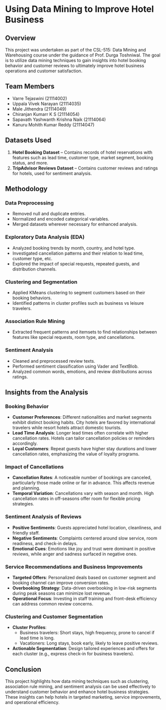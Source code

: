 # Using Data Mining to Improve Hotel Business

## Overview

This project was undertaken as part of the CSL-515: Data Mining and Warehousing course under the guidance of Prof. Durga Toshniwal. The goal is to utilize data mining techniques to gain insights into hotel booking behavior and customer reviews to ultimately improve hotel business operations and customer satisfaction.

## Team Members

- Varre Tejaswini (21114002)
- Uppala Vivek Narayan (21114035)
- Male Jithendra (21114049)
- Chiranjan Kumarr K S (21114054)
- Sapavath Yashwanth Krishna Naik (21114064)
- Kanuru Mohith Kumar Reddy (21114047)

## Datasets Used

1. **Hotel Booking Dataset** – Contains records of hotel reservations with features such as lead time, customer type, market segment, booking status, and more.
2. **TripAdvisor Reviews Dataset** – Contains customer reviews and ratings for hotels, used for sentiment analysis.

## Methodology

### Data Preprocessing
- Removed null and duplicate entries.
- Normalized and encoded categorical variables.
- Merged datasets wherever necessary for enhanced analysis.

### Exploratory Data Analysis (EDA)
- Analyzed booking trends by month, country, and hotel type.
- Investigated cancellation patterns and their relation to lead time, customer type, etc.
- Explored the impact of special requests, repeated guests, and distribution channels.

### Clustering and Segmentation
- Applied KMeans clustering to segment customers based on their booking behaviors.
- Identified patterns in cluster profiles such as business vs leisure travelers.

### Association Rule Mining
- Extracted frequent patterns and itemsets to find relationships between features like special requests, room type, and cancellations.

### Sentiment Analysis
- Cleaned and preprocessed review texts.
- Performed sentiment classification using Vader and TextBlob.
- Analyzed common words, emotions, and review distributions across ratings.

## Insights from the Analysis

### Booking Behavior

- **Customer Preferences**: Different nationalities and market segments exhibit distinct booking habits. City hotels are favored by international travelers while resort hotels attract domestic tourists.
- **Lead Time Analysis**: Longer lead times often correlate with higher cancellation rates. Hotels can tailor cancellation policies or reminders accordingly.
- **Loyal Customers**: Repeat guests have higher stay durations and lower cancellation rates, emphasizing the value of loyalty programs.

### Impact of Cancellations

- **Cancellation Rates**: A noticeable number of bookings are canceled, particularly those made online or far in advance. This affects revenue and planning.
- **Temporal Variation**: Cancellations vary with season and month. High cancellation rates in off-seasons offer room for flexible pricing strategies.

### Sentiment Analysis of Reviews

- **Positive Sentiments**: Guests appreciated hotel location, cleanliness, and friendly staff.
- **Negative Sentiments**: Complaints centered around slow service, room readiness, and check-in delays.
- **Emotional Cues**: Emotions like joy and trust were dominant in positive reviews, while anger and sadness surfaced in negative ones.

### Service Recommendations and Business Improvements

- **Targeted Offers**: Personalized deals based on customer segment and booking channel can improve conversion rates.
- **Overbooking Strategy**: Data-driven overbooking in low-risk segments during peak seasons can minimize lost revenue.
- **Operational Focus**: Investing in staff training and front-desk efficiency can address common review concerns.

### Clustering and Customer Segmentation

- **Cluster Profiles**:
  - Business travelers: Short stays, high frequency, prone to cancel if lead time is long.
  - Vacationers: Long stays, book early, likely to leave positive reviews.
- **Actionable Segmentation**: Design tailored experiences and offers for each cluster (e.g., express check-in for business travelers).

## Conclusion

This project highlights how data mining techniques such as clustering, association rule mining, and sentiment analysis can be used effectively to understand customer behavior and enhance hotel business strategies. These insights can help hotels in targeted marketing, service improvements, and operational efficiency.